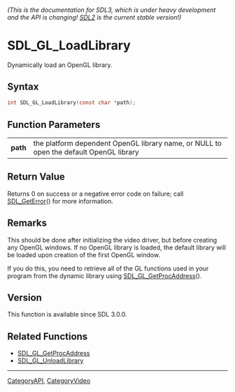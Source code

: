 ###### (This is the documentation for SDL3, which is under heavy development and the API is changing! [SDL2](https://wiki.libsdl.org/SDL2/) is the current stable version!)
# SDL_GL_LoadLibrary

Dynamically load an OpenGL library.

## Syntax

```c
int SDL_GL_LoadLibrary(const char *path);

```

## Function Parameters

|              |                                                                                        |
| ------------ | -------------------------------------------------------------------------------------- |
| **path**     | the platform dependent OpenGL library name, or NULL to open the default OpenGL library |

## Return Value

Returns 0 on success or a negative error code on failure; call
[SDL_GetError](SDL_GetError)() for more information.

## Remarks

This should be done after initializing the video driver, but before
creating any OpenGL windows. If no OpenGL library is loaded, the default
library will be loaded upon creation of the first OpenGL window.

If you do this, you need to retrieve all of the GL functions used in your
program from the dynamic library using
[SDL_GL_GetProcAddress](SDL_GL_GetProcAddress)().

## Version

This function is available since SDL 3.0.0.

## Related Functions

* [SDL_GL_GetProcAddress](SDL_GL_GetProcAddress)
* [SDL_GL_UnloadLibrary](SDL_GL_UnloadLibrary)

----
[CategoryAPI](CategoryAPI), [CategoryVideo](CategoryVideo)

